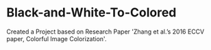 # Black-and-White-To-Colored
Created a Project based on Research Paper 'Zhang et al.’s 2016 ECCV paper, Colorful Image Colorization'.
